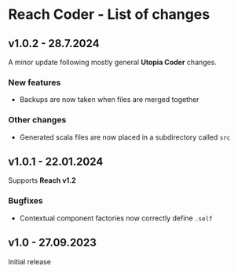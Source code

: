 # Reach Coder - List of changes

## v1.0.2 - 28.7.2024
A minor update following mostly general **Utopia Coder** changes.
### New features
- Backups are now taken when files are merged together
### Other changes
- Generated scala files are now placed in a subdirectory called `src`

## v1.0.1 - 22.01.2024
Supports **Reach v1.2**
### Bugfixes
- Contextual component factories now correctly define `.self`

## v1.0 - 27.09.2023
Initial release

